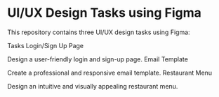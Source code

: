 # UI/UX Design Tasks using Figma
This repository contains three UI/UX design tasks using Figma:

Tasks
Login/Sign Up Page

Design a user-friendly login and sign-up page.
Email Template

Create a professional and responsive email template.
Restaurant Menu

Design an intuitive and visually appealing restaurant menu.
